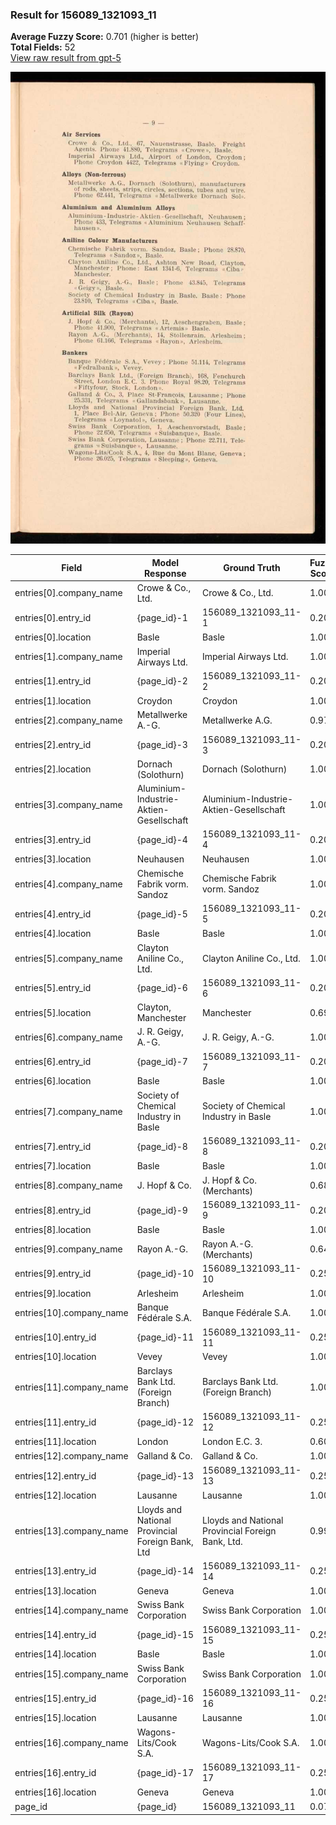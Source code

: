 ### Result for 156089_1321093_11
**Average Fuzzy Score:** 0.701 (higher is better)<br>
**Total Fields:** 52<br>
[View raw result from gpt-5](https://github.com/RISE-UNIBAS/humanities_data_benchmark/blob/main/results/2025-10-28/T0347/request_T0347_156089_1321093_11.json)

<img src="https://github.com/RISE-UNIBAS/humanities_data_benchmark/blob/main/benchmarks/company_lists/images/156089_1321093_11.jpg?raw=true" alt="156089_1321093_11" width="600px">

| Field | Model Response | Ground Truth | Fuzzy Score | Match |
|-------|----------------|--------------|-------------|-------|
| entries[0].company_name | Crowe & Co., Ltd. | Crowe & Co., Ltd. | 1.000 | ✅ |
| entries[0].entry_id | {page_id}-1 | 156089_1321093_11-1 | 0.200 | ❌ |
| entries[0].location | Basle | Basle | 1.000 | ✅ |
| entries[1].company_name | Imperial Airways Ltd. | Imperial Airways Ltd. | 1.000 | ✅ |
| entries[1].entry_id | {page_id}-2 | 156089_1321093_11-2 | 0.200 | ❌ |
| entries[1].location | Croydon | Croydon | 1.000 | ✅ |
| entries[2].company_name | Metallwerke A.-G. | Metallwerke A.G. | 0.970 | ✅ |
| entries[2].entry_id | {page_id}-3 | 156089_1321093_11-3 | 0.200 | ❌ |
| entries[2].location | Dornach (Solothurn) | Dornach (Solothurn) | 1.000 | ✅ |
| entries[3].company_name | Aluminium-Industrie-Aktien-Gesellschaft | Aluminium-Industrie-Aktien-Gesellschaft | 1.000 | ✅ |
| entries[3].entry_id | {page_id}-4 | 156089_1321093_11-4 | 0.200 | ❌ |
| entries[3].location | Neuhausen | Neuhausen | 1.000 | ✅ |
| entries[4].company_name | Chemische Fabrik vorm. Sandoz | Chemische Fabrik vorm. Sandoz | 1.000 | ✅ |
| entries[4].entry_id | {page_id}-5 | 156089_1321093_11-5 | 0.200 | ❌ |
| entries[4].location | Basle | Basle | 1.000 | ✅ |
| entries[5].company_name | Clayton Aniline Co., Ltd. | Clayton Aniline Co., Ltd. | 1.000 | ✅ |
| entries[5].entry_id | {page_id}-6 | 156089_1321093_11-6 | 0.200 | ❌ |
| entries[5].location | Clayton, Manchester | Manchester | 0.690 | ❌ |
| entries[6].company_name | J. R. Geigy, A.-G. | J. R. Geigy, A.-G. | 1.000 | ✅ |
| entries[6].entry_id | {page_id}-7 | 156089_1321093_11-7 | 0.200 | ❌ |
| entries[6].location | Basle | Basle | 1.000 | ✅ |
| entries[7].company_name | Society of Chemical Industry in Basle | Society of Chemical Industry in Basle | 1.000 | ✅ |
| entries[7].entry_id | {page_id}-8 | 156089_1321093_11-8 | 0.200 | ❌ |
| entries[7].location | Basle | Basle | 1.000 | ✅ |
| entries[8].company_name | J. Hopf & Co. | J. Hopf & Co. (Merchants) | 0.684 | ❌ |
| entries[8].entry_id | {page_id}-9 | 156089_1321093_11-9 | 0.200 | ❌ |
| entries[8].location | Basle | Basle | 1.000 | ✅ |
| entries[9].company_name | Rayon A.-G. | Rayon A.-G. (Merchants) | 0.647 | ❌ |
| entries[9].entry_id | {page_id}-10 | 156089_1321093_11-10 | 0.250 | ❌ |
| entries[9].location | Arlesheim | Arlesheim | 1.000 | ✅ |
| entries[10].company_name | Banque Fédérale S.A. | Banque Fédérale S.A. | 1.000 | ✅ |
| entries[10].entry_id | {page_id}-11 | 156089_1321093_11-11 | 0.250 | ❌ |
| entries[10].location | Vevey | Vevey | 1.000 | ✅ |
| entries[11].company_name | Barclays Bank Ltd. (Foreign Branch) | Barclays Bank Ltd. (Foreign Branch) | 1.000 | ✅ |
| entries[11].entry_id | {page_id}-12 | 156089_1321093_11-12 | 0.250 | ❌ |
| entries[11].location | London | London E.C. 3. | 0.600 | ❌ |
| entries[12].company_name | Galland & Co. | Galland & Co. | 1.000 | ✅ |
| entries[12].entry_id | {page_id}-13 | 156089_1321093_11-13 | 0.250 | ❌ |
| entries[12].location | Lausanne | Lausanne | 1.000 | ✅ |
| entries[13].company_name | Lloyds and National Provincial Foreign Bank, Ltd | Lloyds and National Provincial Foreign Bank, Ltd. | 0.990 | ✅ |
| entries[13].entry_id | {page_id}-14 | 156089_1321093_11-14 | 0.250 | ❌ |
| entries[13].location | Geneva | Geneva | 1.000 | ✅ |
| entries[14].company_name | Swiss Bank Corporation | Swiss Bank Corporation | 1.000 | ✅ |
| entries[14].entry_id | {page_id}-15 | 156089_1321093_11-15 | 0.250 | ❌ |
| entries[14].location | Basle | Basle | 1.000 | ✅ |
| entries[15].company_name | Swiss Bank Corporation | Swiss Bank Corporation | 1.000 | ✅ |
| entries[15].entry_id | {page_id}-16 | 156089_1321093_11-16 | 0.250 | ❌ |
| entries[15].location | Lausanne | Lausanne | 1.000 | ✅ |
| entries[16].company_name | Wagons-Lits/Cook S.A. | Wagons-Lits/Cook S.A. | 1.000 | ✅ |
| entries[16].entry_id | {page_id}-17 | 156089_1321093_11-17 | 0.250 | ❌ |
| entries[16].location | Geneva | Geneva | 1.000 | ✅ |
| page_id | {page_id} | 156089_1321093_11 | 0.077 | ❌ |
